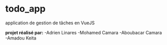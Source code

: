 # todo_app
application de gestion de tâches en VueJS

__projet réalisé par:__
-Adrien Linares 
-Mohamed Camara
-Aboubacar Camara
-Amadou Keita

